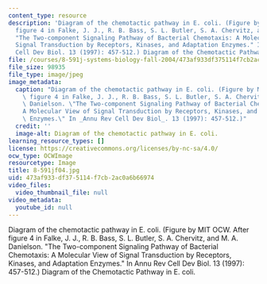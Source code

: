 ```yaml
---
content_type: resource
description: 'Diagram of the chemotactic pathway in E. coli. (Figure by MIT OCW. After
  figure 4 in Falke, J. J., R. B. Bass, S. L. Butler, S. A. Chervitz, and M. A. Danielson.
  "The Two-component Signaling Pathway of Bacterial Chemotaxis: A Molecular View of
  Signal Transduction by Receptors, Kinases, and Adaptation Enzymes." In Annu Rev
  Cell Dev Biol. 13 (1997): 457-512.) Diagram of the Chemotactic Pathway in E. coli.'
file: /courses/8-591j-systems-biology-fall-2004/473af933df375114f7cb2ac0a6b66974_8-591jf04.jpg
file_size: 98935
file_type: image/jpeg
image_metadata:
  caption: "Diagram of the chemotactic pathway in E. coli. (Figure by MIT OCW. After\
    \ figure 4 in Falke, J. J., R. B. Bass, S. L. Butler, S. A. Chervitz, and M. A.\
    \ Danielson. \"The Two-component Signaling Pathway of Bacterial Chemotaxis:\_\
    A Molecular View of Signal Transduction by Receptors, Kinases, and Adaptation\
    \ Enzymes.\" In _Annu Rev Cell Dev Biol_. 13 (1997): 457-512.)"
  credit: ''
  image-alt: Diagram of the chemotactic pathway in E. coli.
learning_resource_types: []
license: https://creativecommons.org/licenses/by-nc-sa/4.0/
ocw_type: OCWImage
resourcetype: Image
title: 8-591jf04.jpg
uid: 473af933-df37-5114-f7cb-2ac0a6b66974
video_files:
  video_thumbnail_file: null
video_metadata:
  youtube_id: null
---
```

Diagram of the chemotactic pathway in E. coli. (Figure by MIT OCW. After figure 4 in Falke, J. J., R. B. Bass, S. L. Butler, S. A. Chervitz, and M. A. Danielson. "The Two-component Signaling Pathway of Bacterial Chemotaxis: A Molecular View of Signal Transduction by Receptors, Kinases, and Adaptation Enzymes." In Annu Rev Cell Dev Biol. 13 (1997): 457-512.) Diagram of the Chemotactic Pathway in E. coli.